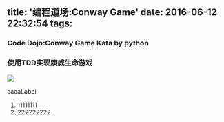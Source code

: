 title: '编程道场:Conway Game'
date: 2016-06-12 22:32:54
tags:
---
### Code Dojo:Conway Game Kata by python
### 使用TDD实现康威生命游戏

![](http://7xpa6t.com1.z0.glb.clouddn.com/16-6-1/87882963.jpg)

aaaa<span class="label label-default">Label</span>


1. 11111111
2. 222222222